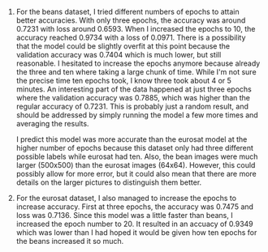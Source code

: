 1. For the beans dataset, I tried different numbers of epochs to attain better accuracies.
With only three epochs, the accuracy was around 0.7231 with loss around 0.6593.
   When I increased the epochs to 10, the accuracy reached 0.9734 with a loss of 0.0971.
   There is a possibility that the model could be slightly overfit at this point because the validation
   accuracy was 0.7404 which is much lower, but still reasonable.
   I hesitated to increase the epochs anymore because already the three and ten where taking a large chunk of time.
   While I'm not sure the precise time ten epochs took, I know three took about 4 or 5 minutes. An interesting part of the data happened at just three
   epochs where the validation accuracy was 0.7885, which was higher than the regular accuracy of 0.7231. This is probably just a random result, and should be
   addressed by simply running the model a few more times and averaging the results.
   
    I predict this model was more accurate than the eurosat model at the higher number of epochs because
    this dataset only had three different possible labels while eurosat had ten. Also, the bean images were much
   larger (500x500) than the eurosat images (64x64). However, this could possibly allow for more error, but it could also mean that there are
   more details on the larger pictures to distinguish them better.
   

2. For the eurosat dataset, I also managed to increase the epochs to increase accuracy. First at three epochs, the accuracy was 0.7475 and 
loss was 0.7136. Since this model was a little faster than beans, I increased the epoch number to 20. It resulted in an accuacy of
   0.9349 which was lower than I had hoped it would be given how ten epochs for the beans increased it so much.